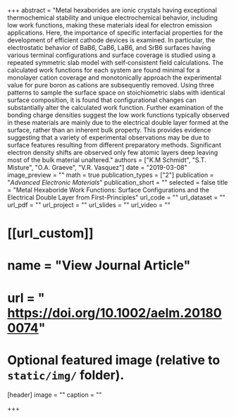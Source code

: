+++
abstract = "Metal hexaborides are ionic crystals having exceptional thermochemical stability and unique electrochemical behavior, including low work functions, making these materials ideal for electron emission applications. Here, the importance of specific interfacial properties for the development of efficient cathode devices is examined. In particular, the electrostatic behavior of BaB6, CaB6, LaB6, and SrB6 surfaces having various terminal configurations and surface coverage is studied using a repeated symmetric slab model with self‐consistent field calculations. The calculated work functions for each system are found minimal for a monolayer cation coverage and monotonically approach the experimental value for pure boron as cations are subsequently removed. Using three patterns to sample the surface space on stoichiometric slabs with identical surface composition, it is found that configurational changes can substantially alter the calculated work function. Further examination of the bonding charge densities suggest the low work functions typically observed in these materials are mainly due to the electrical double layer formed at the surface, rather than an inherent bulk property. This provides evidence suggesting that a variety of experimental observations may be due to surface features resulting from different preparatory methods. Significant electron density shifts are observed only few atomic layers deep leaving most of the bulk material unaltered."
authors = ["K.M Schmidt", "S.T. Misture", "O.A. Graeve", "V.R. Vasquez"]
date = "2019-03-08"
image_preview = ""
math = true
publication_types = ["2"]
publication = "*Advanced Electronic Materials*"
publication_short = ""
selected = false
title = "Metal Hexaboride Work Functions: Surface Configurations and the Electrical Double Layer from First-Principles"
url_code = ""
url_dataset = ""
url_pdf = ""
url_project = ""
url_slides = ""
url_video = ""

# [[url_custom]]
# name = "View Journal Article"
# url = " https://doi.org/10.1002/aelm.201800074"

# Optional featured image (relative to `static/img/` folder).
[header]
image = ""
caption = ""

+++
